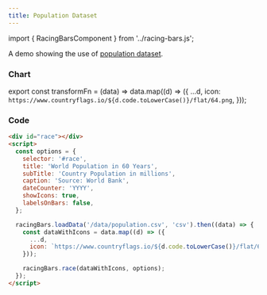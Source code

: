 ```yaml
---
title: Population Dataset
---
```


import { RacingBarsComponent } from '../racing-bars.js';

A demo showing the use of [population dataset](/docs/sample-datasets#population).

<!--truncate-->

### Chart

export const transformFn = (data) => data.map((d) => ({
...d,
icon: `https://www.countryflags.io/${d.code.toLowerCase()}/flat/64.png`,
}));

<div className="gallery">
  <RacingBarsComponent
    dataUrl="/data/population.csv"
    dataType="csv"
    dataTransform={transformFn}
    title="World Population in 60 Years"
    subTitle="Country Population in millions"
    caption="Source: World Bank"
    dateCounter="YYYY"
    showIcons={true}
    labelsOnBars={false}
  />
</div>

### Code

```html
<div id="race"></div>
<script>
  const options = {
    selector: '#race',
    title: 'World Population in 60 Years',
    subTitle: 'Country Population in millions',
    caption: 'Source: World Bank',
    dateCounter: 'YYYY',
    showIcons: true,
    labelsOnBars: false,
  };

  racingBars.loadData('/data/population.csv', 'csv').then((data) => {
    const dataWithIcons = data.map((d) => ({
      ...d,
      icon: `https://www.countryflags.io/${d.code.toLowerCase()}/flat/64.png`,
    }));

    racingBars.race(dataWithIcons, options);
  });
</script>
```
